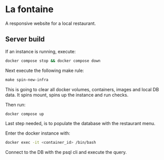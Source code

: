 # La fontaine

A responsive website for a local restaurant.

## Server build

If an instance is running, execute:

```bash
docker compose stop && docker compose down
```

Next execute the following make rule:

```Makefile
make spin-new-infra
```

This is going to clear all docker volumes, containers, images and local DB data. It spins mount, spins up the instance and run checks.

Then run:

```bash
docker compose up
```

Last step needed, is to populate the database with the restaurant menu.

Enter the docker instance with:

```bash
docker exec -it <container_id> /bin/bash
```

Connect to the DB with the psql cli and execute the query.


